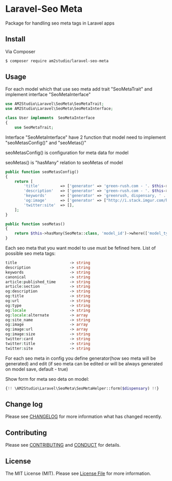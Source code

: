 # Laravel-Seo Meta

Package for handling seo meta tags in Laravel apps

## Install

Via Composer

``` bash
$ composer require am2studio/laravel-seo-meta
```

## Usage

For each model which that use seo meta add trait "SeoMetaTrait" and implement interface "SeoMetaInterface"

```php
use AM2Studio\Laravel\SeoMeta\SeoMetaTrait;
use AM2Studio\Laravel\SeoMeta\SeoMetaInterface;

class User implements  SeoMetaInterface
{
    use SeoMetaTrait;
```


Interface "SeoMetaInterface" have 2 function that model need to implement "seoMetasConfig()" and "seoMetas()"

seoMetasConfig() is configuration for meta data for model

seoMetas() is "hasMany" relation to seoMetas of model

```php
public function seoMetasConfig()
{
	return [
		'title'         => ['generator' => 'green-rush.com - '. $this->title],
		'description'   => ['generator' => 'green-rush.com - '. $this->title . ' - ' . $this->short_description,],
		'keywords'      => ['generator' => 'greenrush, dispensary, ' . $this->title . ', ' . $this->short_description, 'edit'=> false],
		'og:image'      => ['generator' => ["http://i.stack.imgur.com/hEobN.jpg", "http://i.stack.imgur.com/hEobN2.jpg"]],
		'twitter:site'  => [],
	];
}

public function seoMetas()
{
	return $this->hasMany(SeoMeta::class, 'model_id')->where(['model_type' => __CLASS__]);
}
```

Each seo meta that you want model to use must be fefined here. List of possible seo meta tags:

```php
title						-> string
description					-> string
keywords           			-> string
canonical      				-> string
article:published_time		-> string
article:section				-> string
og:description				-> string
og:title					-> string
og:url               		-> string
og:type             		-> string
og:locale           		-> string
og:locale:alternate			-> array
og:site_name        		-> string
og:image         			-> array
og:image:url       			-> array
og:image:size       		-> string
twitter:card       			-> string
twitter:title      			-> string
twitter:site				-> string
```
For each seo meta in config you define generator(how seo meta will be generated) and edit (if seo meta can be edited or will be always generated on model save, default - true)

Show form for meta seo deta on model:

```php
{!! \AM2Studio\Laravel\SeoMeta\SeoMetaHelper::form($dispensary) !!}
```

## Change log

Please see [CHANGELOG](CHANGELOG.md) for more information what has changed recently.

## Contributing

Please see [CONTRIBUTING](CONTRIBUTING.md) and [CONDUCT](CONDUCT.md) for details.

## License

The MIT License (MIT). Please see [License File](LICENSE.md) for more information.
